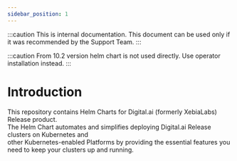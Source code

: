 ```yaml
---
sidebar_position: 1
---
```


:::caution
This is internal documentation. This document can be used only if it was recommended by the Support Team.
:::

:::caution
From 10.2 version helm chart is not used directly. Use operator installation instead.
:::

# Introduction

This repository contains Helm Charts for Digital.ai (formerly XebiaLabs) Release product. <br/>
The Helm Chart automates and simplifies deploying Digital.ai Release clusters on Kubernetes and <br/> 
other Kubernetes-enabled Platforms by providing the essential features you need to keep your clusters up and running. <br/>
